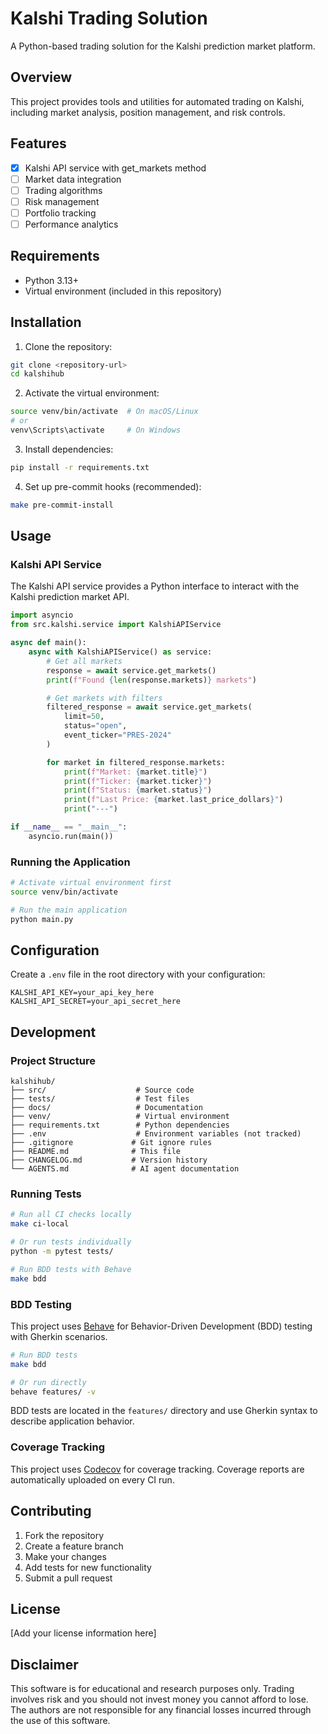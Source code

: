 # Kalshi Trading Solution

A Python-based trading solution for the Kalshi prediction market platform.

## Overview

This project provides tools and utilities for automated trading on Kalshi, including market analysis, position management, and risk controls.

## Features

- [x] Kalshi API service with get_markets method
- [ ] Market data integration
- [ ] Trading algorithms
- [ ] Risk management
- [ ] Portfolio tracking
- [ ] Performance analytics

## Requirements

- Python 3.13+
- Virtual environment (included in this repository)

## Installation

1. Clone the repository:
```bash
git clone <repository-url>
cd kalshihub
```

2. Activate the virtual environment:
```bash
source venv/bin/activate  # On macOS/Linux
# or
venv\Scripts\activate     # On Windows
```

3. Install dependencies:
```bash
pip install -r requirements.txt
```

4. Set up pre-commit hooks (recommended):
```bash
make pre-commit-install
```

## Usage

### Kalshi API Service

The Kalshi API service provides a Python interface to interact with the Kalshi prediction market API.

```python
import asyncio
from src.kalshi.service import KalshiAPIService

async def main():
    async with KalshiAPIService() as service:
        # Get all markets
        response = await service.get_markets()
        print(f"Found {len(response.markets)} markets")

        # Get markets with filters
        filtered_response = await service.get_markets(
            limit=50,
            status="open",
            event_ticker="PRES-2024"
        )

        for market in filtered_response.markets:
            print(f"Market: {market.title}")
            print(f"Ticker: {market.ticker}")
            print(f"Status: {market.status}")
            print(f"Last Price: {market.last_price_dollars}")
            print("---")

if __name__ == "__main__":
    asyncio.run(main())
```

### Running the Application

```bash
# Activate virtual environment first
source venv/bin/activate

# Run the main application
python main.py
```

## Configuration

Create a `.env` file in the root directory with your configuration:

```env
KALSHI_API_KEY=your_api_key_here
KALSHI_API_SECRET=your_api_secret_here
```

## Development

### Project Structure

```
kalshihub/
├── src/                    # Source code
├── tests/                  # Test files
├── docs/                   # Documentation
├── venv/                   # Virtual environment
├── requirements.txt        # Python dependencies
├── .env                    # Environment variables (not tracked)
├── .gitignore             # Git ignore rules
├── README.md              # This file
├── CHANGELOG.md           # Version history
└── AGENTS.md              # AI agent documentation
```

### Running Tests

```bash
# Run all CI checks locally
make ci-local

# Or run tests individually
python -m pytest tests/

# Run BDD tests with Behave
make bdd
```

### BDD Testing

This project uses [Behave](https://behave.readthedocs.io/) for Behavior-Driven Development (BDD) testing with Gherkin scenarios.

```bash
# Run BDD tests
make bdd

# Or run directly
behave features/ -v
```

BDD tests are located in the `features/` directory and use Gherkin syntax to describe application behavior.

### Coverage Tracking

This project uses [Codecov](https://codecov.io) for coverage tracking. Coverage reports are automatically uploaded on every CI run.

## Contributing

1. Fork the repository
2. Create a feature branch
3. Make your changes
4. Add tests for new functionality
5. Submit a pull request

## License

[Add your license information here]

## Disclaimer

This software is for educational and research purposes only. Trading involves risk and you should not invest money you cannot afford to lose. The authors are not responsible for any financial losses incurred through the use of this software.

